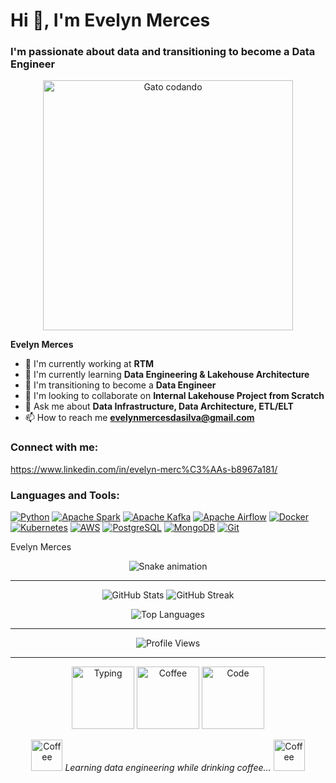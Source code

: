 # Hi 👋, I'm Evelyn Merces

### I'm passionate about data and transitioning to become a Data Engineer

<p align="center">
  <img src=".github/gato-codando.gif" alt="Gato codando" width="400" />
</p>

__Evelyn Merces__ 

* 🔭 I'm currently working at **RTM**
* 🌱 I'm currently learning **Data Engineering & Lakehouse Architecture**
* 🎯 I'm transitioning to become a **Data Engineer**
* 👯 I'm looking to collaborate on **Internal Lakehouse Project from Scratch**
* 💬 Ask me about **Data Infrastructure, Data Architecture, ETL/ELT**
* 📫 How to reach me **evelynmercesdasilva@gmail.com**

### Connect with me:

https://www.linkedin.com/in/evelyn-merc%C3%AAs-b8967a181/ 

### Languages and Tools:

[![Python](https://img.shields.io/badge/-Python-3776AB?style=flat-square&logo=Python&logoColor=white)](https://www.python.org/)
[![Apache Spark](https://img.shields.io/badge/-Apache%20Spark-E25A1C?style=flat-square&logo=apache-spark&logoColor=white)](https://spark.apache.org/)
[![Apache Kafka](https://img.shields.io/badge/-Apache%20Kafka-231F20?style=flat-square&logo=apache-kafka&logoColor=white)](https://kafka.apache.org/)
[![Apache Airflow](https://img.shields.io/badge/-Apache%20Airflow-017CEE?style=flat-square&logo=apache-airflow&logoColor=white)](https://airflow.apache.org/)
[![Docker](https://img.shields.io/badge/-Docker-2496ED?style=flat-square&logo=docker&logoColor=white)](https://www.docker.com/)
[![Kubernetes](https://img.shields.io/badge/-Kubernetes-326CE5?style=flat-square&logo=kubernetes&logoColor=white)](https://kubernetes.io/)
[![AWS](https://img.shields.io/badge/-AWS-232F3E?style=flat-square&logo=amazon-aws&logoColor=white)](https://aws.amazon.com/)
[![PostgreSQL](https://img.shields.io/badge/-PostgreSQL-336791?style=flat-square&logo=postgresql&logoColor=white)](https://www.postgresql.org/)
[![MongoDB](https://img.shields.io/badge/-MongoDB-47A248?style=flat-square&logo=mongodb&logoColor=white)](https://www.mongodb.com/)
[![Git](https://img.shields.io/badge/-Git-F05032?style=flat-square&logo=git&logoColor=white)](https://git-scm.com/)

Evelyn Merces

<p align="center">
  <img src="https://github.com/EvelynMerces/EvelynMerces/blob/output/github-contribution-grid-snake-dark.svg" alt="Snake animation">
</p>

---

<p align="center">
  <img src="https://github-readme-stats.vercel.app/api?username=EvelynMerces&show_icons=true&theme=radical" alt="GitHub Stats" />
  <img src="https://github-readme-streak-stats.herokuapp.com/?user=EvelynMerces&theme=radical" alt="GitHub Streak" />
</p>

<p align="center">
  <img src="https://github-readme-stats.vercel.app/api/top-langs/?username=EvelynMerces&layout=compact&theme=radical" alt="Top Languages" />
</p>

---

<p align="center">
  <img src="https://komarev.com/ghpvc/?username=EvelynMerces&style=flat-square&color=blue" alt="Profile Views" />
</p>

---

<p align="center">
  <img src="https://media.giphy.com/media/LnKonfpQhRgXe/giphy.gif" alt="Typing" width="100" />
  <img src="https://media.giphy.com/media/3o7abKhOpu0NwenH3O/giphy.gif" alt="Coffee" width="100" />
  <img src="https://media.giphy.com/media/26tn33aiTi1jkl6H6/giphy.gif" alt="Code" width="100" />
</p>

<p align="center">
  <img src="https://media.giphy.com/media/3o7abKhOpu0NwenH3O/giphy.gif" alt="Coffee" width="50" />
  <em>Learning data engineering while drinking coffee...</em>
  <img src="https://media.giphy.com/media/3o7abKhOpu0NwenH3O/giphy.gif" alt="Coffee" width="50" />
</p>

